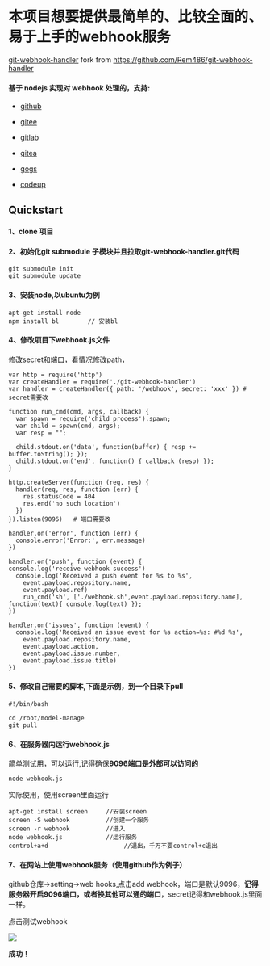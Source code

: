 #  本项目想要提供最简单的、比较全面的、易于上手的webhook服务
[git-webhook-handler](https://github.com/Rem486/git-webhook-handler) fork from https://github.com/Rem486/git-webhook-handler

#### 基于 nodejs 实现对 webhook 处理的，支持:

- [github](https://developer.github.com/webhooks/)

- [gitee](https://gitee.com/)

- [gitlab](https://gitlab.com/)

- [gitea](https://gitea.io/)

- [gogs](https://gogs.io/)

- [codeup](https://www.aliyun.com/product/yunxiao/codeup)

## Quickstart

#### 1、clone 项目

#### 2、初始化git submodule 子模块并且拉取git-webhook-handler.git代码

```
git submodule init
git submodule update
```

#### 3、安装node,以ubuntu为例

```
apt-get install node
npm install bl        // 安装bl
```

#### 4、修改项目下webhook.js文件

修改secret和端口，看情况修改path，

```
var http = require('http')
var createHandler = require('./git-webhook-handler')
var handler = createHandler({ path: '/webhook', secret: 'xxx' }) # secret需要改

function run_cmd(cmd, args, callback) {
  var spawn = require('child_process').spawn;
  var child = spawn(cmd, args);
  var resp = "";

  child.stdout.on('data', function(buffer) { resp += buffer.toString(); });
  child.stdout.on('end', function() { callback (resp) });
}

http.createServer(function (req, res) {
  handler(req, res, function (err) {
    res.statusCode = 404
    res.end('no such location')
  })
}).listen(9096)   # 端口需要改

handler.on('error', function (err) {
  console.error('Error:', err.message)
})

handler.on('push', function (event) {
console.log('receive webhook success')
  console.log('Received a push event for %s to %s',
    event.payload.repository.name,
    event.payload.ref)
    run_cmd('sh', ['./webhook.sh',event.payload.repository.name], function(text){ console.log(text) });
})

handler.on('issues', function (event) {
  console.log('Received an issue event for %s action=%s: #%d %s',
    event.payload.repository.name,
    event.payload.action,
    event.payload.issue.number,
    event.payload.issue.title)
})

```

#### 5、修改自己需要的脚本,下面是示例，到一个目录下pull

```
#!/bin/bash

cd /root/model-manage
git pull
```

#### 6、在服务器内运行webhook.js

简单测试用，可以运行,记得确保**9096端口是外部可以访问的**

```
node webhook.js
```

实际使用，使用screen里面运行

```
apt-get install screen     //安装screen
screen -S webhook          //创建一个服务
screen -r webhook          //进入
node webhook.js            //运行服务
control+a+d       				//退出，千万不要control+c退出
```



#### 7、在网站上使用webhook服务（使用github作为例子）

github仓库->setting->web hooks,点击add webhook，端口是默认9096，**记得服务器开启9096端口，或者换其他可以通的端口**，secret记得和webhook.js里面一样。

点击测试webhook

![](https://tva1.sinaimg.cn/large/e6c9d24ely1h1ffkwn11gj21ee0jw3zn.jpg)

**成功！**
